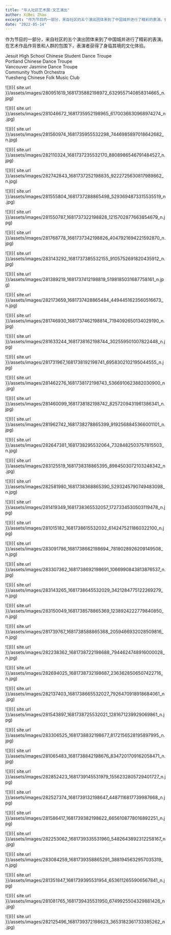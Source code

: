 ```yaml
---
title: "华人社区艺术展:文艺演出"
author: XiBei Zhao
excerpt: "作为节目的一部分，来自社区的五个演出团体来到了中国城并进行了精彩的表演。在艺术作品作背景和人群的包围下，表演者获得了身临其境的文化体验。"
date: "2022-05-14"
---
```


作为节目的一部分，来自社区的五个演出团体来到了中国城并进行了精彩的表演。在艺术作品作背景和人群的包围下，表演者获得了身临其境的文化体验。

Jesuit High School Chinese Student Dance Troupe  
Portland Chinese Dance Troupe  
Vancouver Jasmine Dance Troupe  
Community Youth Orchestra  
Yuesheng Chinese Folk Music Club  

![]({{ site.url }}/assets/images/280951619_1681735882198972_6329557140858314665_n.jpg)

![]({{ site.url }}/assets/images/281046672_1681735952198965_6170036630968974274_n.jpg)

![]({{ site.url }}/assets/images/281560974_1681735955532298_7446985897018642682_n.jpg)

![]({{ site.url }}/assets/images/282110324_1681737235532170_8808986546791484527_n.jpg)

![]({{ site.url }}/assets/images/282742843_1681737252198835_9222725630817989862_n.jpg)

![]({{ site.url }}/assets/images/281555804_1681737288865498_5293694873315535519_n.jpg)

![]({{ site.url }}/assets/images/281550787_1681737322198828_1215702877663854679_n.jpg)

![]({{ site.url }}/assets/images/281768778_1681737342198826_4047921694221592870_n.jpg)

![]({{ site.url }}/assets/images/283143292_1681737385532155_9105752691820435912_n.jpg)

![]({{ site.url }}/assets/images/281389219_1681737412198819_5198185031687758161_n.jpg)

![]({{ site.url }}/assets/images/282173659_1681737428865484_4494451623560516673_n.jpg)

![]({{ site.url }}/assets/images/281746930_1681737462198814_7194092650134029190_n.jpg)

![]({{ site.url }}/assets/images/281633244_1681738162198744_302559501007822448_n.jpg)

![]({{ site.url }}/assets/images/281731967_1681738192198741_6958302102195044555_n.jpg)

![]({{ site.url }}/assets/images/281462276_1681738172198743_5366910623882030900_n.jpg)

![]({{ site.url }}/assets/images/281460099_1681738182198742_8257209431961386341_n.jpg)

![]({{ site.url }}/assets/images/281962742_1681738278865399_9192568845366001101_n.jpg)

![]({{ site.url }}/assets/images/282647381_1681738295532064_7328482503757815503_n.jpg)

![]({{ site.url }}/assets/images/283125519_1681738318865395_8984503072103248342_n.jpg)

![]({{ site.url }}/assets/images/282581980_1681738368865390_5293245790749483098_n.jpg)

![]({{ site.url }}/assets/images/281419349_1681738365532057_1727334530503119478_n.jpg)

![]({{ site.url }}/assets/images/281015182_1681738615532032_6142475211860322100_n.jpg)

![]({{ site.url }}/assets/images/283091786_1681738662198694_7818028926209149508_n.jpg)

![]({{ site.url }}/assets/images/283307362_1681738692198691_1066990843813876537_n.jpg)

![]({{ site.url }}/assets/images/283143265_1681738645532029_3421284775122269279_n.jpg)

![]({{ site.url }}/assets/images/283150049_1681738578865369_1238924222779840850_n.jpg)

![]({{ site.url }}/assets/images/281739767_1681738588865368_2059466932028509816_n.jpg)

![]({{ site.url }}/assets/images/282238362_1681738722198688_7944624748916000028_n.jpg)

![]({{ site.url }}/assets/images/282694025_1681738732198687_2363628506507422716_n.jpg)

![]({{ site.url }}/assets/images/282137403_1681738665532027_7926470918918684061_n.jpg)

![]({{ site.url }}/assets/images/281543897_1681738725532021_1281671239929069861_n.jpg)

![]({{ site.url }}/assets/images/283306525_1681738832198677_8172156528195897995_n.jpg)

![]({{ site.url }}/assets/images/281065483_1681738842198676_8347201709162058471_n.jpg)

![]({{ site.url }}/assets/images/282852423_1681739145531979_1556232805729401727_n.jpg)

![]({{ site.url }}/assets/images/282527374_1681739132198647_4487116817739987668_n.jpg)

![]({{ site.url }}/assets/images/281586417_1681739382198622_6656108778016892251_n.jpg)

![]({{ site.url }}/assets/images/282253062_1681739335531960_5482643892312258167_n.jpg)

![]({{ site.url }}/assets/images/283084259_1681739358865291_3881945632957035319_n.jpg)

![]({{ site.url }}/assets/images/281351847_1681739395531954_6536112655906567841_n.jpg)

![]({{ site.url }}/assets/images/281081765_1681739435531950_6749925504329881426_n.jpg)

![]({{ site.url }}/assets/images/282125496_1681739372198623_3653182361733385262_n.jpg)
